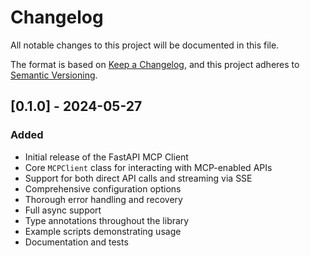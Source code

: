 # Changelog

All notable changes to this project will be documented in this file.

The format is based on [Keep a Changelog](https://keepachangelog.com/en/1.0.0/),
and this project adheres to [Semantic Versioning](https://semver.org/spec/v2.0.0.html).

## [0.1.0] - 2024-05-27

### Added
- Initial release of the FastAPI MCP Client
- Core `MCPClient` class for interacting with MCP-enabled APIs
- Support for both direct API calls and streaming via SSE
- Comprehensive configuration options
- Thorough error handling and recovery
- Full async support
- Type annotations throughout the library
- Example scripts demonstrating usage
- Documentation and tests 